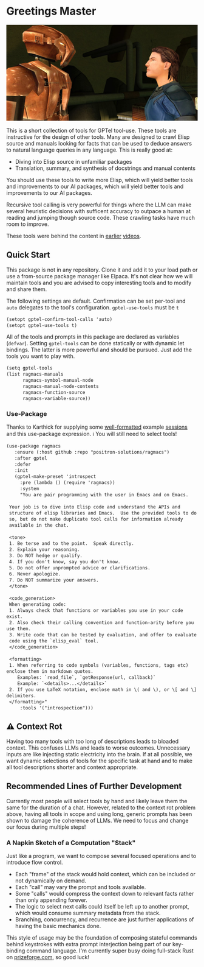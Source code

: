 # Greetings Master

![HK-47, the non-sycophantic AI](./.github/images/our-beloved.jpg)

This is a short collection of tools for GPTel tool-use.  These tools are
instructive for the design of other tools. Many are designed to crawl Elisp
source and manuals looking for facts that can be used to deduce answers to
natural language queries in any language.  This is really good at:

- Diving into Elisp source in unfamiliar packages
- Translation, summary, and synthesis of docstrings and manual contents

You should use these tools to write more Elisp, which will yield better tools
and improvements to our AI packages, which will yield better tools and
improvements to our AI packages.

Recursive tool calling is very powerful for things where the LLM can make
several heuristic decisions with sufficent accuracy to outpace a human at
reading and jumping though source code.  These crawling tasks have much room to
improve.

These tools were behind the content in [earlier](https://youtu.be/2VoOoS4cEV0)
[videos](https://youtu.be/JHXG225oP8E).

## Quick Start

This package is not in any repository.  Clone it and add it to your load path or
use a from-source package manager like Elpaca.  It's not clear how we will
maintain tools and you are advised to copy interesting tools and to modify and
share them.

The following settings are default.  Confirmation can be set per-tool and `auto`
delegates to the tool's configuration.  `gptel-use-tools` must be `t`

```elisp
(setopt gptel-confirm-tool-calls 'auto)
(setopt gptel-use-tools t)
```

All of the tools and prompts in this package are declared as variables
(`defvar`).  Setting `gptel-tools` can be done statically or with dynamic let
bindings.  The latter is more powerful and should be pursued.  Just add the
tools you want to play with.

```elisp
(setq gptel-tools 
(list ragmacs-manuals 
      ragmacs-symbol-manual-node
      ragmacs-manual-node-contents
      ragmacs-function-source
      ragmacs-variable-source))
```

### Use-Package

Thanks to Karthick for supplying some
[well-formatted](https://share.karthinks.com/ragmacs-test-simple.html) example
[sessions](https://share.karthinks.com/ragmacs-test-ox-html-filtering.html) and
this use-package expression.  ℹ️ You will still need to select tools!

```elisp
(use-package ragmacs
   :ensure (:host github :repo "positron-solutions/ragmacs")
   :after gptel
   :defer
   :init
   (gptel-make-preset 'introspect
     :pre (lambda () (require 'ragmacs))
     :system
     "You are pair programming with the user in Emacs and on Emacs.
 
 Your job is to dive into Elisp code and understand the APIs and
 structure of elisp libraries and Emacs.  Use the provided tools to do
 so, but do not make duplicate tool calls for information already
 available in the chat.
 
 <tone>
 1. Be terse and to the point.  Speak directly.
 2. Explain your reasoning.
 3. Do NOT hedge or qualify.
 4. If you don't know, say you don't know.
 5. Do not offer unprompted advice or clarifications.
 6. Never apologize.
 7. Do NOT summarize your answers.
 </tone>
 
 <code_generation>
 When generating code:
 1. Always check that functions or variables you use in your code exist.
 2. Also check their calling convention and function-arity before you use them.
 3. Write code that can be tested by evaluation, and offer to evaluate
 code using the `elisp_eval` tool.
 </code_generation>
 
 <formatting>
 1. When referring to code symbols (variables, functions, tags etc) enclose them in markdown quotes.
    Examples: `read_file`, `getResponse(url, callback)`
    Example: `<details>...</details>`
 2. If you use LaTeX notation, enclose math in \( and \), or \[ and \] delimiters.
 </formatting>"
     :tools '("introspection")))
```

## ⚠️ Context Rot

Having too many tools with too long of descriptions leads to bloaded context.
This confuses LLMs and leads to worse outcomes.  Unnecessary inputs are like
injecting static electricity into the brain.  If at all possible, we want
dynamic selections of tools for the specific task at hand and to make all tool
descriptions shorter and context appropriate.

## Recommended Lines of Further Development

Currently most people will select tools by hand and likely leave them the same
for the duration of a chat.  However, related to the context rot problem above,
having all tools in scope and using long, generic prompts has been shown to
damage the coherence of LLMs.  We need to focus and change our focus during
multiple steps!

### A Napkin Sketch of a Computation "Stack"

Just like a program, we want to compose several focused operations and to
introduce flow control.

- Each "frame" of the stack would hold context, which can be included or not
  dynamically on demand.
- Each "call" may vary the prompt and tools available.
- Some "calls" would compress the context down to relevant facts rather than
  only appending forever.
- The logic to select next calls could itself be left up to another prompt, which would consume summary metadata from the stack.
- Branching, concurrency, and recurrence are just further applications of having
  the basic mechanics done.
  
This style of usage may be the foundation of composing stateful commands behind
keystrokes with extra prompt interjection being part of our key-binding command
language.  I'm currently super busy doing full-stack Rust on
[prizeforge.com](https://prizeforge.com), so good luck!

